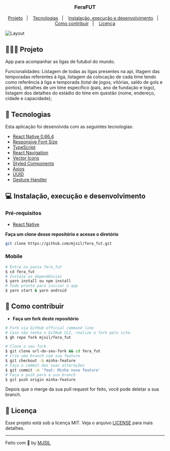 <h3 align="center">
   FeraFUT
</h3>

<p align="center">
  <a href="#-projeto">Projeto</a>&nbsp;&nbsp;&nbsp;|&nbsp;&nbsp;&nbsp;
  <a href="#-tecnologias">Tecnologias</a>&nbsp;&nbsp;&nbsp;|&nbsp;&nbsp;&nbsp;
  <a href="#-instalação-execução-e-desenvolvimento">Instalação, execução e desenvolvimento</a>&nbsp;&nbsp;&nbsp;|&nbsp;&nbsp;&nbsp;
  <a href="#-como-contribuir">Como contribuir</a>&nbsp;&nbsp;&nbsp;|&nbsp;&nbsp;&nbsp;
  <a href="#-licença">Licença</a>
</p>

<img alt="Layout" src="https://user-images.githubusercontent.com/42494117/152601989-84f3da1b-59e4-40de-9729-7e2e576cf4d8.png">

## 👨🏻‍💻 Projeto

App para acompanhar as ligas de futubol do mundo.

Funcionalidades: Listagem de todas as ligas presentes na api, litagem das temporadas referentes à liga, listagem da colocação de cada time tendo como referência à liga e temporada (total de jogos, vitórias, saldo de gols e pontos), detalhes de um time específico (país, ano de fundação e logo), listagem dos detalhes do estádio do time em questão (nome, endereço, cidade e capacidade);

## 🚀 Tecnologias

Esta aplicação foi desenolvida com as seguintes tecnologias:

- [React Native 0.66.4](https://reactnative.dev/)
- [Responsive Font Size](https://www.npmjs.com/package/react-native-responsive-fontsize)
- [TypeScript](https://www.typescriptlang.org/)
- [React Navigation](https://reactnavigation.org/)
- [Vector Icons](https://oblador.github.io/react-native-vector-icons/)
- [Styled Components](https://styled-components.com/)
- [Axios](https://github.com/axios/axios)
- [UUID](https://github.com/eugenehp/react-native-uuid)
- [Gesture Handler](https://docs.swmansion.com/react-native-gesture-handler/docs/)

## 💻 Instalação, execução e desenvolvimento

### Pré-requisitos

- [React Native](https://reactnative.dev/)

**Faça um clone desse repositório e acesse o diretório**

```bash
git clone https://github.com/mjsil/fera_fut.git
```

### Mobile

```bash
# Entre na pasta fera_fut
$ cd fera_fut
# Instale as dependências
$ yarn install ou npm install
# Tudo pronto para iniciar o app
$ yarn start & yarn android
```

## 🤔 Como contribuir

- **Faça um fork deste repositório**

```bash
# Fork via GitHub official command line
# Caso não tenha o GitHub CLI, realize o fork pelo site.
$ gh repo fork mjsil/fera_fut
```

```bash
# Clone o seu fork
$ git clone url-do-seu-fork && cd fera_fut
# Crie uma branch com sua feature
$ git checkout -b minha-feature
# Faça o commit das suas alterações
$ git commit -m 'feat: Minha nova feature'
# Faça o push para a sua branch
$ git push origin minha-feature
```

Depois que o merge da sua pull request for feito, você pode deletar a sua branch.

## 📝 Licença

Esse projeto está sob a licença MIT. Veja o arquivo [LICENSE](LICENSE) para mais detalhes.

---

Feito com 💜 by [MJSIL](https://www.linkedin.com/in/maur%C3%ADlio-j-silveira-4bb52b16a)
